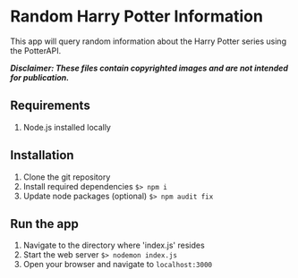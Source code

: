 
# Random Harry Potter Information

This app will query random information about the Harry Potter series using the PotterAPI.

***Disclaimer: These files contain copyrighted images and are not intended for publication.***

## Requirements

1. Node.js installed locally

## Installation

1. Clone the git repository
2. Install required dependencies
        `$> npm i`
3. Update node packages (optional)
        `$> npm audit fix`

## Run the app

1. Navigate to the directory where 'index.js' resides
2. Start the web server `$> nodemon index.js`
3. Open your browser and navigate to `localhost:3000`


